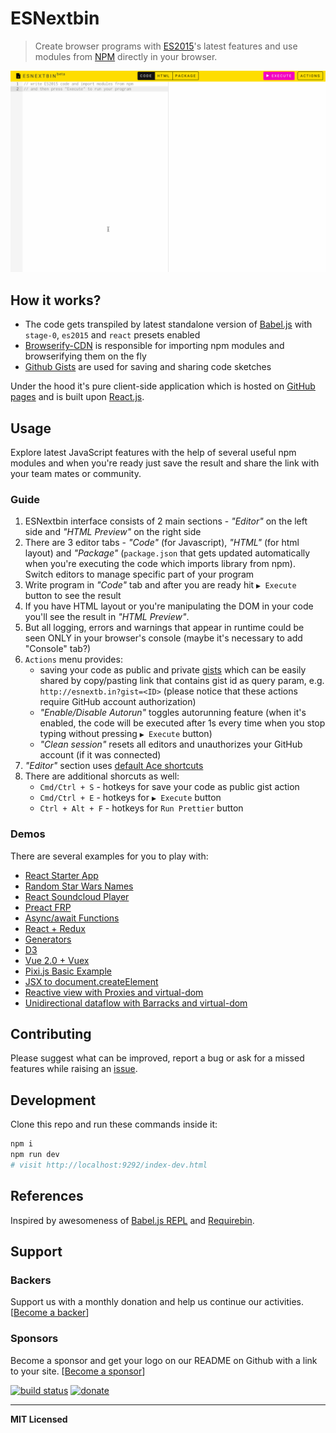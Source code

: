 # ESNextbin

> Create browser programs with [ES2015](https://babeljs.io/docs/learn-es2015/)'s latest features and use modules from [NPM](https://www.npmjs.com/) directly in your browser.

[<img src="esnextbin-beta-demo.gif" width="650" />](http://esnextb.in)

## How it works?

- The code gets transpiled by latest standalone version of [Babel.js](http://babeljs.io/) with `stage-0`, `es2015` and `react` presets enabled
- [Browserify-CDN](https://wzrd.in/) is responsible for importing npm modules and browserifying them on the fly
- [Github Gists](https://gist.github.com/) are used for saving and sharing code sketches

Under the hood it's pure client-side application which is hosted on [GitHub pages](https://pages.github.com/) and is built upon [React.js](https://facebook.github.io/react/).

## Usage

Explore latest JavaScript features with the help of several useful npm modules and when you're ready just save the result and share the link with your team mates or community.

### Guide

1. ESNextbin interface consists of 2 main sections - _"Editor"_ on the left side and _"HTML Preview"_ on the right side
2. There are 3 editor tabs - _"Code"_ (for Javascript), _"HTML"_ (for html layout) and _"Package"_ (`package.json` that gets updated automatically when you're executing the code which imports library from npm). Switch editors to manage specific part of your program
3. Write program in _"Code"_ tab and after you are ready hit `▶ Execute` button to see the result
4. If you have HTML layout or you're manipulating the DOM in your code you'll see the result in _"HTML Preview"_.
5. But all logging, errors and warnings that appear in runtime could be seen ONLY in your browser's console (maybe it's necessary to add "Console" tab?)
6. `Actions` menu provides:
    - saving your code as public and private [gists](https://gist.github.com/) which can be easily shared by copy/pasting link that contains gist id as query param, e.g. `http://esnextb.in?gist=<ID>` (please notice that these actions require GitHub account authorization)
    - _"Enable/Disable Autorun"_ toggles autorunning feature (when it's enabled, the code will be executed after 1s every time when you stop typing without pressing `▶ Execute` button)
    - _"Clean session"_ resets all editors and unauthorizes your GitHub account (if it was connected)
7. _"Editor"_ section uses [default Ace shortcuts](https://github.com/ajaxorg/ace/wiki/Default-Keyboard-Shortcuts)
8. There are additional shorcuts as well:
    - `Cmd/Ctrl + S` - hotkeys for save your code as public gist action
    - `Cmd/Ctrl + E` - hotkeys for `▶ Execute` button
    - `Ctrl + Alt + F` - hotkeys for `Run Prettier` button

### Demos

There are several examples for you to play with:

- [React Starter App](http://esnextb.in/?gist=b7e541a42c7c1218cad6&execute=true)
- [Random Star Wars Names](http://esnextb.in/?gist=27fd38f51a4a9303e9c7&execute=true)
- [React Soundcloud Player](http://esnextb.in/?gist=a649fc804a722e49fc71&execute=true)
- [Preact FRP](http://esnextb.in/?gist=ba28702c94e22d26e3bc&execute=true)
- [Async/await Functions](http://esnextb.in/?gist=f7a6a4cf4c6bf4099fdc&execute=true)
- [React + Redux](http://esnextb.in/?gist=d6daac6224af08d799bc&execute=true)
- [Generators](http://esnextb.in/?gist=0f174a29ca6623afe456&execute=true)
- [D3](http://esnextb.in/?gist=9eac7e72521c21e98817&execute=true)
- [Vue 2.0 + Vuex](http://esnextb.in/?gist=bd1916ac0c96d75785f8433249967eb2&execute=true)
- [Pixi.js Basic Example](https://esnextb.in/?gist=f6a3a6197346d4168a5fbbc3ef6b0747&exec=true)
- [JSX to document.createElement](https://esnextb.in/?gist=f81cbfcb65f3bfbc0d1c5ccc3c748ca5&exec=true)
- [Reactive view with Proxies and virtual-dom](https://esnextb.in/?gist=8e8b74861f299a672075ae155a86f444&exec=true)
- [Unidirectional dataflow with Barracks and virtual-dom](https://esnextb.in/?gist=1fbca0bc6537a402e915c0cee53aa4a7&exec=true)

## Contributing

Please suggest what can be improved, report a bug or ask for a missed features while raising an [issue](https://github.com/voronianski/esnextbin/issues).

## Development

Clone this repo and run these commands inside it:

```bash
npm i
npm run dev
# visit http://localhost:9292/index-dev.html
```

## References

Inspired by awesomeness of [Babel.js REPL](http://babeljs.io/repl/) and [Requirebin](http://requirebin.com/).

## Support

### Backers

Support us with a monthly donation and help us continue our activities. [[Become a backer](https://opencollective.com/esnextbin#backer)]

<!-- <a href="https://opencollective.com/esnextbin/backer/0/website" target="_blank"><img src="https://opencollective.com/esnextbin/backer/0/avatar.svg"></a>
<a href="https://opencollective.com/esnextbin/backer/1/website" target="_blank"><img src="https://opencollective.com/esnextbin/backer/1/avatar.svg"></a>
<a href="https://opencollective.com/esnextbin/backer/2/website" target="_blank"><img src="https://opencollective.com/esnextbin/backer/2/avatar.svg"></a>
<a href="https://opencollective.com/esnextbin/backer/3/website" target="_blank"><img src="https://opencollective.com/esnextbin/backer/3/avatar.svg"></a>
<a href="https://opencollective.com/esnextbin/backer/4/website" target="_blank"><img src="https://opencollective.com/esnextbin/backer/4/avatar.svg"></a>
<a href="https://opencollective.com/esnextbin/backer/5/website" target="_blank"><img src="https://opencollective.com/esnextbin/backer/5/avatar.svg"></a>
<a href="https://opencollective.com/esnextbin/backer/6/website" target="_blank"><img src="https://opencollective.com/esnextbin/backer/6/avatar.svg"></a>
<a href="https://opencollective.com/esnextbin/backer/7/website" target="_blank"><img src="https://opencollective.com/esnextbin/backer/7/avatar.svg"></a>
<a href="https://opencollective.com/esnextbin/backer/8/website" target="_blank"><img src="https://opencollective.com/esnextbin/backer/8/avatar.svg"></a>
<a href="https://opencollective.com/esnextbin/backer/9/website" target="_blank"><img src="https://opencollective.com/esnextbin/backer/9/avatar.svg"></a>
<a href="https://opencollective.com/esnextbin/backer/10/website" target="_blank"><img src="https://opencollective.com/esnextbin/backer/10/avatar.svg"></a>
<a href="https://opencollective.com/esnextbin/backer/11/website" target="_blank"><img src="https://opencollective.com/esnextbin/backer/11/avatar.svg"></a>
<a href="https://opencollective.com/esnextbin/backer/12/website" target="_blank"><img src="https://opencollective.com/esnextbin/backer/12/avatar.svg"></a>
<a href="https://opencollective.com/esnextbin/backer/13/website" target="_blank"><img src="https://opencollective.com/esnextbin/backer/13/avatar.svg"></a>
<a href="https://opencollective.com/esnextbin/backer/14/website" target="_blank"><img src="https://opencollective.com/esnextbin/backer/14/avatar.svg"></a>
<a href="https://opencollective.com/esnextbin/backer/15/website" target="_blank"><img src="https://opencollective.com/esnextbin/backer/15/avatar.svg"></a>
<a href="https://opencollective.com/esnextbin/backer/16/website" target="_blank"><img src="https://opencollective.com/esnextbin/backer/16/avatar.svg"></a>
<a href="https://opencollective.com/esnextbin/backer/17/website" target="_blank"><img src="https://opencollective.com/esnextbin/backer/17/avatar.svg"></a>
<a href="https://opencollective.com/esnextbin/backer/18/website" target="_blank"><img src="https://opencollective.com/esnextbin/backer/18/avatar.svg"></a>
<a href="https://opencollective.com/esnextbin/backer/19/website" target="_blank"><img src="https://opencollective.com/esnextbin/backer/19/avatar.svg"></a>
<a href="https://opencollective.com/esnextbin/backer/20/website" target="_blank"><img src="https://opencollective.com/esnextbin/backer/20/avatar.svg"></a>
<a href="https://opencollective.com/esnextbin/backer/21/website" target="_blank"><img src="https://opencollective.com/esnextbin/backer/21/avatar.svg"></a>
<a href="https://opencollective.com/esnextbin/backer/22/website" target="_blank"><img src="https://opencollective.com/esnextbin/backer/22/avatar.svg"></a>
<a href="https://opencollective.com/esnextbin/backer/23/website" target="_blank"><img src="https://opencollective.com/esnextbin/backer/23/avatar.svg"></a>
<a href="https://opencollective.com/esnextbin/backer/24/website" target="_blank"><img src="https://opencollective.com/esnextbin/backer/24/avatar.svg"></a>
<a href="https://opencollective.com/esnextbin/backer/25/website" target="_blank"><img src="https://opencollective.com/esnextbin/backer/25/avatar.svg"></a>
<a href="https://opencollective.com/esnextbin/backer/26/website" target="_blank"><img src="https://opencollective.com/esnextbin/backer/26/avatar.svg"></a>
<a href="https://opencollective.com/esnextbin/backer/27/website" target="_blank"><img src="https://opencollective.com/esnextbin/backer/27/avatar.svg"></a>
<a href="https://opencollective.com/esnextbin/backer/28/website" target="_blank"><img src="https://opencollective.com/esnextbin/backer/28/avatar.svg"></a>
<a href="https://opencollective.com/esnextbin/backer/29/website" target="_blank"><img src="https://opencollective.com/esnextbin/backer/29/avatar.svg"></a>
 -->
### Sponsors

Become a sponsor and get your logo on our README on Github with a link to your site. [[Become a sponsor](https://opencollective.com/esnextbin#sponsor)]

<!-- <a href="https://opencollective.com/esnextbin/sponsor/0/website" target="_blank"><img src="https://opencollective.com/esnextbin/sponsor/0/avatar.svg"></a>
<a href="https://opencollective.com/esnextbin/sponsor/1/website" target="_blank"><img src="https://opencollective.com/esnextbin/sponsor/1/avatar.svg"></a>
<a href="https://opencollective.com/esnextbin/sponsor/2/website" target="_blank"><img src="https://opencollective.com/esnextbin/sponsor/2/avatar.svg"></a>
<a href="https://opencollective.com/esnextbin/sponsor/3/website" target="_blank"><img src="https://opencollective.com/esnextbin/sponsor/3/avatar.svg"></a>
<a href="https://opencollective.com/esnextbin/sponsor/4/website" target="_blank"><img src="https://opencollective.com/esnextbin/sponsor/4/avatar.svg"></a>
<a href="https://opencollective.com/esnextbin/sponsor/5/website" target="_blank"><img src="https://opencollective.com/esnextbin/sponsor/5/avatar.svg"></a>
<a href="https://opencollective.com/esnextbin/sponsor/6/website" target="_blank"><img src="https://opencollective.com/esnextbin/sponsor/6/avatar.svg"></a>
<a href="https://opencollective.com/esnextbin/sponsor/7/website" target="_blank"><img src="https://opencollective.com/esnextbin/sponsor/7/avatar.svg"></a>
<a href="https://opencollective.com/esnextbin/sponsor/8/website" target="_blank"><img src="https://opencollective.com/esnextbin/sponsor/8/avatar.svg"></a>
<a href="https://opencollective.com/esnextbin/sponsor/9/website" target="_blank"><img src="https://opencollective.com/esnextbin/sponsor/9/avatar.svg"></a>
<a href="https://opencollective.com/esnextbin/sponsor/10/website" target="_blank"><img src="https://opencollective.com/esnextbin/sponsor/10/avatar.svg"></a>
<a href="https://opencollective.com/esnextbin/sponsor/11/website" target="_blank"><img src="https://opencollective.com/esnextbin/sponsor/11/avatar.svg"></a>
<a href="https://opencollective.com/esnextbin/sponsor/12/website" target="_blank"><img src="https://opencollective.com/esnextbin/sponsor/12/avatar.svg"></a>
<a href="https://opencollective.com/esnextbin/sponsor/13/website" target="_blank"><img src="https://opencollective.com/esnextbin/sponsor/13/avatar.svg"></a>
<a href="https://opencollective.com/esnextbin/sponsor/14/website" target="_blank"><img src="https://opencollective.com/esnextbin/sponsor/14/avatar.svg"></a>
<a href="https://opencollective.com/esnextbin/sponsor/15/website" target="_blank"><img src="https://opencollective.com/esnextbin/sponsor/15/avatar.svg"></a>
<a href="https://opencollective.com/esnextbin/sponsor/16/website" target="_blank"><img src="https://opencollective.com/esnextbin/sponsor/16/avatar.svg"></a>
<a href="https://opencollective.com/esnextbin/sponsor/17/website" target="_blank"><img src="https://opencollective.com/esnextbin/sponsor/17/avatar.svg"></a>
<a href="https://opencollective.com/esnextbin/sponsor/18/website" target="_blank"><img src="https://opencollective.com/esnextbin/sponsor/18/avatar.svg"></a>
<a href="https://opencollective.com/esnextbin/sponsor/19/website" target="_blank"><img src="https://opencollective.com/esnextbin/sponsor/19/avatar.svg"></a>
<a href="https://opencollective.com/esnextbin/sponsor/20/website" target="_blank"><img src="https://opencollective.com/esnextbin/sponsor/20/avatar.svg"></a>
<a href="https://opencollective.com/esnextbin/sponsor/21/website" target="_blank"><img src="https://opencollective.com/esnextbin/sponsor/21/avatar.svg"></a>
<a href="https://opencollective.com/esnextbin/sponsor/22/website" target="_blank"><img src="https://opencollective.com/esnextbin/sponsor/22/avatar.svg"></a>
<a href="https://opencollective.com/esnextbin/sponsor/23/website" target="_blank"><img src="https://opencollective.com/esnextbin/sponsor/23/avatar.svg"></a>
<a href="https://opencollective.com/esnextbin/sponsor/24/website" target="_blank"><img src="https://opencollective.com/esnextbin/sponsor/24/avatar.svg"></a>
<a href="https://opencollective.com/esnextbin/sponsor/25/website" target="_blank"><img src="https://opencollective.com/esnextbin/sponsor/25/avatar.svg"></a>
<a href="https://opencollective.com/esnextbin/sponsor/26/website" target="_blank"><img src="https://opencollective.com/esnextbin/sponsor/26/avatar.svg"></a>
<a href="https://opencollective.com/esnextbin/sponsor/27/website" target="_blank"><img src="https://opencollective.com/esnextbin/sponsor/27/avatar.svg"></a>
<a href="https://opencollective.com/esnextbin/sponsor/28/website" target="_blank"><img src="https://opencollective.com/esnextbin/sponsor/28/avatar.svg"></a>
<a href="https://opencollective.com/esnextbin/sponsor/29/website" target="_blank"><img src="https://opencollective.com/esnextbin/sponsor/29/avatar.svg"></a>
 -->
[![build status](http://forthebadge.com/images/badges/built-with-love.svg)](https://travis-ci.org/voronianski/esnextbin)
[![donate](http://forthebadge.com/images/badges/powered-by-electricity.svg)](https://www.paypal.me/voronianski/5)

---

**MIT Licensed**
